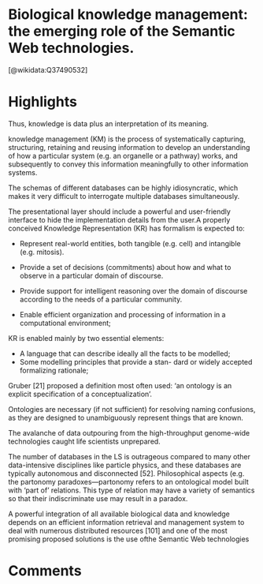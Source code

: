 
Biological knowledge management: the emerging role of the Semantic Web technologies.
====================================================================================
  
  [@wikidata:Q37490532]  

# Highlights
Thus, knowledge is data plus an interpretation of its meaning.

knowledge management (KM) is the process of systematically capturing, structuring, retaining and reusing information to develop an understanding of how a particular system (e.g. an organelle or a pathway) works, and subsequently to convey this information meaningfully to other information systems.

The schemas of different databases can be highly idiosyncratic, which makes it very difficult to interrogate multiple databases simultaneously.

The presentational layer should include a powerful and user-friendly interface to hide the implementation details from the user.A properly conceived Knowledge Representation (KR) has formalism is expected to:

- Represent real-world entities, both tangible (e.g. cell) and intangible (e.g. mitosis).

- Provide a set of decisions (commitments) about how and what to observe in a particular domain of discourse.

- Provide support for intelligent reasoning over the domain of discourse according to the needs of a particular community.

- Enable efficient organization and processing of information in a computational environment;

KR is enabled mainly by two essential elements:
- A language that can describe ideally all the facts to be modelled;
- Some modelling principles that provide a stan- dard or widely accepted formalizing rationale;

Gruber [21] proposed a definition most often used: ‘an ontology is an explicit specification of a conceptualization’.

Ontologies are necessary (if not sufficient) for resolving naming confusions, as they are designed to unambiguously represent things that are known.

The avalanche of data outpouring from the high-throughput genome-wide technologies caught life scientists unprepared.

The number of databases in the LS is outrageous compared to many other data-intensive disciplines like particle physics, and these databases are typically autonomous and disconnected [52]. Philosophical aspects (e.g. the partonomy paradoxes—partonomy refers to an ontological model built with ‘part of’ relations. This type of relation may have a variety of semantics so that their indiscriminate use may result in a paradox. 

A powerful integration of all available biological data and knowledge depends on an efficient information retrieval and management system to deal with numerous distributed resources [101] and one of the most promising proposed solutions is the use ofthe Semantic Web technologies


# Comments
